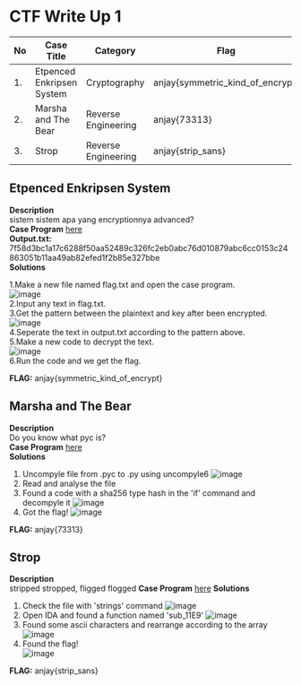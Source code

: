 # CTF Write Up 1


| No | Case Title                     | Category              | Flag              
|----|--------------------------------|-----------------------|-----------------------------------------
| 1. | Etpenced Enkripsen System      | Cryptography          | anjay{symmetric_kind_of_encrypt}
| 2. | Marsha and The Bear            | Reverse Engineering   | anjay{73313}
| 3. | Strop                          | Reverse Engineering   | anjay{strip_sans}

## Etpenced Enkripsen System

**Description**  
sistem sistem apa yang encryptionnya advanced?  
**Case Program** [here](https://drive.google.com/file/d/1qwj0zfJ2rtYAyqBBeJ8_rRjIYaHuMZcQ/view?usp=sharing)  
**Output.txt:** 7f58d3bc1a17c6288f50aa52489c326fc2eb0abc76d010879abc6cc0153c24863051b11aa49ab82efed1f2b85e327bbe    
**Solutions**  

1.Make a new file named flag.txt and open the case program.  
![image](https://user-images.githubusercontent.com/74954683/165329362-8f6b1880-a164-4079-ae91-4b4460d9c8d1.png)  
2.Input any text in flag.txt.  
3.Get the pattern between the plaintext and key after been encrypted.  
![image](https://user-images.githubusercontent.com/74954683/165333077-24d7dccc-7004-4074-841a-e43c516b6ff3.png)  
4.Seperate the text in output.txt according to the pattern above.  
5.Make a new code to decrypt the text.  
![image](https://user-images.githubusercontent.com/74954683/165333452-0d7fc76a-6f67-4787-ad37-1151177f8ea8.png)  
6.Run the code and we get the flag.  

**FLAG:** anjay{symmetric_kind_of_encrypt}  

## Marsha and The Bear

**Description**  
Do you know what pyc is?  
**Case Program** [here](https://drive.google.com/file/d/1NCfal6WluGXGlytrVj1osxvCGFXZ2gyf/view?usp=sharing)   
**Solutions**   

1. Uncompyle file from .pyc to .py using uncompyle6 
![image](https://user-images.githubusercontent.com/74954683/177003255-615c3ea9-cf34-46f2-8e2c-94809f360a72.png)
2. Read and analyse the file 
3. Found a code with a sha256 type hash in the 'if' command and decompyle it
![image](https://user-images.githubusercontent.com/74954683/177003308-f1585749-f4c3-4eed-b8a6-ed6885c4488e.png)
4. Got the flag!
![image](https://user-images.githubusercontent.com/74954683/177003315-42354d15-08fc-407c-8fbb-ded5fe500554.png)

**FLAG:** anjay{73313}  

## Strop

**Description**  
stripped stropped, fligged flogged 
**Case Program** [here](https://drive.google.com/file/d/1lwPTVwr_-24IgRy7CtDy2CSbPPNh3aFF/view?usp=sharing) 
**Solutions** 

1. Check the file with 'strings' command
![image](https://user-images.githubusercontent.com/74954683/177003426-ea3bd48c-7d64-4365-b3b5-aabe89db282e.png)
2. Open IDA and found a function named 'sub_11E9'
![image](https://user-images.githubusercontent.com/74954683/177003440-a9947b12-0921-4acb-9d29-38d54e4d7590.png)
3. Found some ascii characters and rearrange according to the array
![image](https://user-images.githubusercontent.com/74954683/177003490-8aeb3b34-fcba-49d2-9a5c-1b9bd71a4c8b.png)
4. Found the flag!  
![image](https://user-images.githubusercontent.com/74954683/177003499-19886eaa-e719-4e00-aa27-43605c347a34.png)

**FLAG:** anjay{strip_sans}

